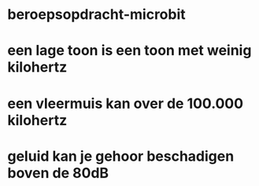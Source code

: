 # beroepsopdracht-microbit

# een lage toon is een toon met weinig kilohertz

# een vleermuis kan over de 100.000 kilohertz

# geluid kan je gehoor beschadigen boven de 80dB
